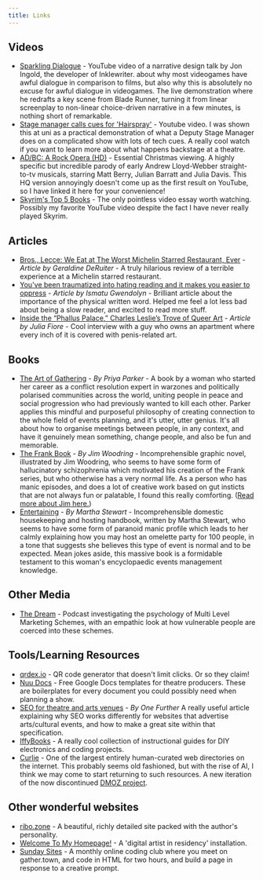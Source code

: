 ```yaml
---
title: Links
---
```


## Videos
- [Sparkling Dialogue](https://www.youtube.com/watch?v=_vRfNtvFVRo&t=886s&pp=ygUec3BhcmtsaW5nIGRpYWxvZ3VlIGpvaG4gaW5nb2xk) - YouTube video of a narrative design talk by Jon Ingold, the developer of Inklewriter. about why most videogames have awful dialogue in comparison to films, but also why this is absolutely no excuse for awful dialogue in videogames. The live demonstration where he redrafts a key scene from Blade Runner, turning it from linear screenplay to non-linear choice-driven narrative in a few minutes, is nothing short of remarkable.
- [Stage manager calls cues for 'Hairspray'](https://youtu.be/5TXBqdDAXgE?si=H7Hq4dqmb5RIWvsq) - Youtube video. I was shown this at uni as a practical demonstration of what a Deputy Stage Manager does on a complicated show with lots of tech cues. A really cool watch if you want to learn more about what happens backstage at a theatre.
- [AD/BC: A Rock Opera (HD)](https://youtu.be/MO3UaI3T6xc?si=NZkPncr0h7UQiLnb) - Essential Christmas viewing. A highly specific but incredible parody of early Andrew Lloyd-Webber straight-to-tv musicals, starring Matt Berry, Julian Barratt and Julia Davis. This HQ version annoyingly doesn't come up as the first result on YouTube, so I have linked it here for your convenience!
- [Skyrim's Top 5 Books](https://www.youtube.com/watch?v=RVdTZhmsGsU&pp=ygUmYnJpYW4gZGF2aWQgZ2lsYmVydCBza3lyaW0gYm9vayByZXBvcnQ%3D) - The only pointless video essay worth watching. Possibly my favorite YouTube video despite the fact I have never really played Skyrim.

## Articles
- [Bros., Lecce: We Eat at The Worst Michelin Starred Restaurant, Ever](https://www.everywhereist.com/2021/12/bros-restaurant-lecce-we-eat-at-the-worst-michelin-starred-restaurant-ever/) - *Article by Geraldine DeRuiter* - A truly hilarious review of a terrible experience at a Michelin starred restaurant.
- [You've been traumatized into hating reading and it makes you easier to oppress](https://ismatu.substack.com/p/youve-been-traumatized-into-hating) - *Article by Ismatu Gwendolyn* - Brilliant article about the importance of the physical written word. Helped me feel a lot less bad about being a slow reader, and excited to read more stuff.
- [Inside the “Phallus Palace,” Charles Leslie’s Trove of Queer Art](https://www.artsy.net/article/artsy-editorial-inside-phallus-palace-charles-leslies-trove-queer-art) - *Article by Julia Fiore* - Cool interview with a guy who owns an apartment where every inch of it is covered with penis-related art.

## Books
- [The Art of Gathering](https://www.priyaparker.com/book-art-of-gathering) - *By Priya Parker* - A book by a woman who started her career as a conflict resolution expert in warzones and politically polarised communities across the world, uniting people in peace and social progression who had previously wanted to kill each other. Parker applies this mindful and purposeful philosophy of creating connection to the whole field of events planning, and it's utter, utter genius. It's all about how to organise meetings between people, in any context, and have it genuinely mean something, change people, and also be fun and memorable.
- [The Frank Book](https://archive.org/details/the-frank-book/001.jpg) - *By Jim Woodring* - Incomprehensible graphic novel, illustrated by Jim Woodring, who seems to have some form of hallucinatory schizophrenia which motivated his creation of the Frank series, but who otherwise has a very normal life. As a person who has manic episodes, and does a lot of creative work based on gut insticts that are not always fun or palatable, I found this really comforting. ([Read more about Jim here.](https://www.newyorker.com/books/page-turner/the-cute-and-horrifying-world-of-jim-woodring))
- [Entertaining](https://archive.org/details/entertaining0000stew) - *By Martha Stewart* - Incomprehensible domestic housekeeping and hosting handbook, written by Martha Stewart, who seems to have some form of paranoid manic profile which leads to her calmly explaining how you may host an omelette party for 100 people, in a tone that suggests she believes this type of event is normal and to be expected. Mean jokes aside, this massive book is a formidable testament to this woman's encyclopaedic events management knowledge.

## Other Media
- [The Dream](https://www.pushkin.fm/podcasts/the-dream/s1-e1-wanna-swim-in-cash) - Podcast investigating the psychology of Multi Level Marketing Schemes, with an empathic look at how vulnerable people are coerced into these schemes.

## Tools/Learning Resources
- [qrdex.io](https://qrdex.io/) - QR code generator that doesn't limit clicks. Or so they claim!
- [Nuu Docs](https://www.nuutheatre.co.uk/nuudocs) - Free Google Docs templates for theatre producers. These are boilerplates for every document you could possibly need when planning a show.
- [SEO for theatre and arts venues](https://www.onefurther.com/blog/seo-for-theatres-and-arts-venues) - *By One Further* A really useful article explaining why SEO works differently for websites that advertise arts/cultural events, and how to make a great site within that specification.
- [IffyBooks](https://iffybooks.net/zines/) - A really cool collection of instructional guides for DIY electronics and coding projects.
- [Curlie](https://curlie.org/) - One of the largest entirely human-curated web directories on the internet. This probably seems old fashioned, but with the rise of AI, I think we may come to start returning to such resources. A new iteration of the now discontinued [DMOZ project](https://en.wikipedia.org/wiki/DMOZ).

## Other wonderful websites
- [ribo.zone](https://ribo.zone/) - A beautiful, richly detailed site packed with the author's personality.
- [Welcome To My Homepage!](https://www.welcometomyhomepage.net/about-residency) - A 'digital artist in residency' installation.
- [Sunday Sites](https://sundaysites.cafe/) - A monthly online coding club where you meet on gather.town, and code in HTML for two hours, and build a page in response to a creative prompt.

